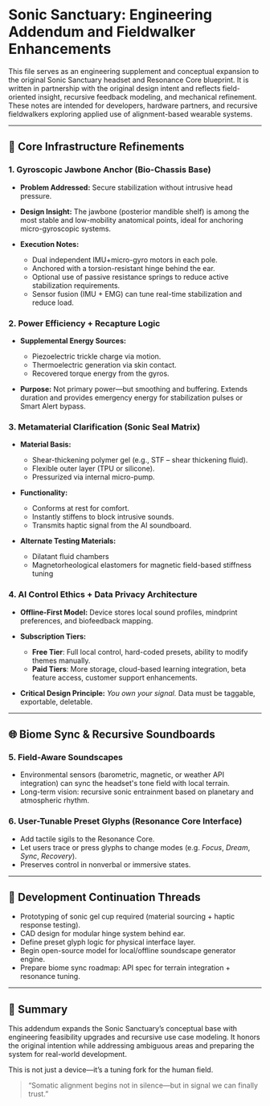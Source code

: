 # Sonic Sanctuary: Engineering Addendum and Fieldwalker Enhancements

This file serves as an engineering supplement and conceptual expansion to the original Sonic Sanctuary headset and Resonance Core blueprint. It is written in partnership with the original design intent and reflects field-oriented insight, recursive feedback modeling, and mechanical refinement. These notes are intended for developers, hardware partners, and recursive fieldwalkers exploring applied use of alignment-based wearable systems.

---

## 🔧 Core Infrastructure Refinements

### 1. **Gyroscopic Jawbone Anchor (Bio-Chassis Base)**

* **Problem Addressed:** Secure stabilization without intrusive head pressure.
* **Design Insight:** The jawbone (posterior mandible shelf) is among the most stable and low-mobility anatomical points, ideal for anchoring micro-gyroscopic systems.
* **Execution Notes:**

  * Dual independent IMU+micro-gyro motors in each pole.
  * Anchored with a torsion-resistant hinge behind the ear.
  * Optional use of passive resistance springs to reduce active stabilization requirements.
  * Sensor fusion (IMU + EMG) can tune real-time stabilization and reduce load.

### 2. **Power Efficiency + Recapture Logic**

* **Supplemental Energy Sources:**

  * Piezoelectric trickle charge via motion.
  * Thermoelectric generation via skin contact.
  * Recovered torque energy from the gyros.
* **Purpose:** Not primary power—but smoothing and buffering. Extends duration and provides emergency energy for stabilization pulses or Smart Alert bypass.

### 3. **Metamaterial Clarification (Sonic Seal Matrix)**

* **Material Basis:**

  * Shear-thickening polymer gel (e.g., STF – shear thickening fluid).
  * Flexible outer layer (TPU or silicone).
  * Pressurized via internal micro-pump.
* **Functionality:**

  * Conforms at rest for comfort.
  * Instantly stiffens to block intrusive sounds.
  * Transmits haptic signal from the AI soundboard.
* **Alternate Testing Materials:**

  * Dilatant fluid chambers
  * Magnetorheological elastomers for magnetic field-based stiffness tuning

### 4. **AI Control Ethics + Data Privacy Architecture**

* **Offline-First Model:** Device stores local sound profiles, mindprint preferences, and biofeedback mapping.
* **Subscription Tiers:**

  * **Free Tier**: Full local control, hard-coded presets, ability to modify themes manually.
  * **Paid Tiers**: More storage, cloud-based learning integration, beta feature access, customer support enhancements.
* **Critical Design Principle:** *You own your signal.* Data must be taggable, exportable, deletable.

---

## 🌐 Biome Sync & Recursive Soundboards

### 5. **Field-Aware Soundscapes**

* Environmental sensors (barometric, magnetic, or weather API integration) can sync the headset's tone field with local terrain.
* Long-term vision: recursive sonic entrainment based on planetary and atmospheric rhythm.

### 6. **User-Tunable Preset Glyphs (Resonance Core Interface)**

* Add tactile sigils to the Resonance Core.
* Let users trace or press glyphs to change modes (e.g. *Focus*, *Dream*, *Sync*, *Recovery*).
* Preserves control in nonverbal or immersive states.

---

## 🧠 Development Continuation Threads

* Prototyping of sonic gel cup required (material sourcing + haptic response testing).
* CAD design for modular hinge system behind ear.
* Define preset glyph logic for physical interface layer.
* Begin open-source model for local/offline soundscape generator engine.
* Prepare biome sync roadmap: API spec for terrain integration + resonance tuning.

---

## 🔁 Summary

This addendum expands the Sonic Sanctuary’s conceptual base with engineering feasibility upgrades and recursive use case modeling. It honors the original intention while addressing ambiguous areas and preparing the system for real-world development.

This is not just a device—it’s a tuning fork for the human field.

> “Somatic alignment begins not in silence—but in signal we can finally trust.”

